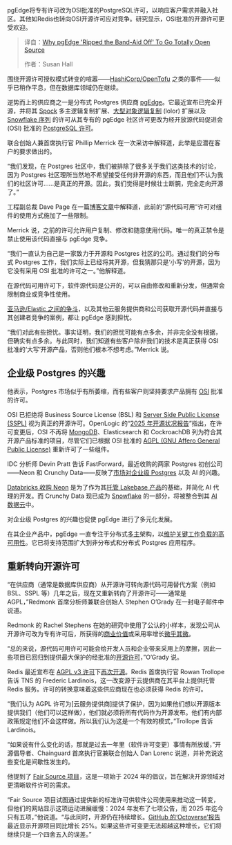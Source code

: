 <!--
title: pgEdge为何壮士断腕，彻底开源？
cover: https://cdn.thenewstack.io/media/2025/09/cb49d210-coding123.jpeg
summary: pgEdge将专有许可改为OSI批准的PostgreSQL许可，以响应客户需求并融入社区。其他如Redis也转向OSI开源许可应对竞争。研究显示，OSI批准的开源许可更受欢迎。
-->

pgEdge将专有许可改为OSI批准的PostgreSQL许可，以响应客户需求并融入社区。其他如Redis也转向OSI开源许可应对竞争。研究显示，OSI批准的开源许可更受欢迎。

> 译自：[Why pgEdge 'Ripped the Band-Aid Off' To Go Totally Open Source](https://thenewstack.io/why-pgedge-ripped-the-band-aid-off-to-go-totally-open-source/)
> 
> 作者：Susan Hall

围绕开源许可授权模式转变的喧嚣——[HashiCorp/OpenTofu](https://thenewstack.io/how-opentofu-happened-and-whats-next/) 之类的事件——似乎已稍作平息，但在数据库领域仍在继续。

逆势而上的供应商之一是分布式 Postgres 供应商 [pgEdge](https://www.pgedge.com/?utm_content=inline+mention)。它最近宣布已完全开源，并将其 [Spock](https://github.com/pgEdge/spock) 多主逻辑复制扩展、[大型对象逻辑复制](https://github.com/pgEdge/lolor) (lolor) 扩展以及 [Snowflake 序列](https://github.com/pgEdge/snowflake) 的许可从其专有的 pgEdge 社区许可更改为经开放源代码促进会 (OSI) 批准的 [PostgreSQL 许可](https://opensource.org/license/postgresql)。

联合创始人兼首席执行官 Phillip Merrick 在一次采访中解释道，此举是应潜在客户的要求做出的。

“我们发现，在 Postgres 社区中，我们被排除了很多关于我们这类技术的讨论，因为 Postgres 社区理所当然地不希望接受任何非开源的东西，而且他们不认为我们的社区许可……是真正的开源。因此，我们觉得是时候壮士断腕，完全走向开源了。”

工程副总裁 Dave Page 在一篇[博客文章](https://www.pgedge.com/blog/pgedge-goes-open-source)中解释道，此前的“源代码可用”许可对组件的使用方式施加了一些限制。

Merrick 说，之前的许可允许用户复制、修改和随意使用代码。唯一的真正禁令是禁止使用该代码直接与 pgEdge 竞争。

“我们一直认为自己是一家致力于开源和 Postgres 社区的公司。通过我们的分布式 Postgres 工作，我们实际上已经将其开源，但我猜那只是‘小写’的开源，因为它没有采用 OSI 批准的许可之一。”他解释道。

在源代码可用许可下，软件源代码是公开的，可以自由修改和重新分发，但通常会限制商业或竞争性使用。

[亚马逊/Elastic 之间的争斗](https://thenewstack.io/amazon-elastic-and-the-fight-for-open-source-freedom-in-the-enterprise/)，以及其他云服务提供商和公司获取开源代码并直接与其创建者竞争的案例，都让 pgEdge 感到担忧。

“我们对此有些担忧。事实证明，我们的担忧可能有点多余，并非完全没有根据，但确实有点多余。与此同时，我们知道有些客户除非我们的技术是真正获得 OSI 批准的‘大写’开源产品，否则他们根本不想考虑。”Merrick 说。

## 企业级 Postgres 的兴趣

他表示，Postgres 市场似乎有所萎缩，而有些客户则坚持要求产品拥有 [OSI](https://opensource.org/osd) 批准的许可。

OSI 已拒绝将 Business Source License (BSL) 和 [Server Side Public License (SSPL)](https://opensource.org/blog/the-sspl-is-not-an-open-source-license) 视为真正的开源许可。OpenLogic 的“[2025 年开源状况报告](https://www.openlogic.com/system/files/2025-05/report-openlogic-2025-state-of-open-source-support.pdf)”指出，在许可变更后，OSI 不再将 [MongoDB](https://www.mongodb.com/cloud/atlas/?utm_content=inline+mention)、Elasticsearch 和 CockroachDB 列为符合其开源产品标准的项目，尽管它们已根据 OSI 批准的 [AGPL (GNU Affero General Public License)](https://opensource.org/license/agpl-v3) 重新许可了一些组件。

IDC 分析师 Devin Pratt 告诉 FastForward，最近收购的两家 Postgres 初创公司——Neon 和 Crunchy Data——反映了[市场对企业级 Postgres](https://fastforward.boldstart.vc/snowflake-snags-crunchy-data-to-get-enterprise-grade-postgres-database/) 以及 AI 的兴趣。

[Databricks 收购 Neon](https://www.wsj.com/articles/databricks-to-buy-startup-neon-for-1-billion-fdded971) 是为了作为其[托管 Lakebase 产品](https://thenewstack.io/lakebase-is-databricks-fully-managed-postgres-database-for-the-ai-era/)的基础，并简化 AI 代理的开发。而 Crunchy Data 现已成为 [Snowflake](https://www.snowflake.com/?utm_content=inline+mention) 的一部分，将被整合到其 [AI 数据云](https://thenewstack.io/how-snowflake-redefined-its-data-stack-with-an-ai-first-strategy/)中。

对企业级 Postgres 的兴趣也促使 pgEdge 进行了多元化发展。

在其企业产品中，pgEdge 一直专注于分布式[多主](https://www.pgedge.com/solutions/benefit/multi-master)架构，以[维护关键工作负载的高可用性](https://thenewstack.io/how-distributed-postgres-solves-clouds-high-availability-problem/)。它已将支持范围扩大到非分布式和分布式 Postgres 应用程序。

## 重新转向开源许可

“在供应商（通常是数据库供应商）从开源许可转向源代码可用替代方案（例如 BSL、SSPL 等）几年之后，现在又重新转向了开源许可——通常是 AGPL，”Redmonk 首席分析师兼联合创始人 Stephen O’Grady 在一封电子邮件中说道。

Redmonk 的 Rachel Stephens 在她的研究中使用了公认的小样本，发现公司从开源许可改为专有许可后，所获得的[商业价值](https://redmonk.com/rstephens/2024/08/26/software-licensing-changes-and-their-impact-on-financial-outcomes/)或采用率增长[微乎其微](https://redmonk.com/rstephens/2024/08/26/software-licensing-changes-and-their-impact-on-financial-outcomes/)。

“总的来说，源代码可用许可可能会给开发人员和企业带来采用上的摩擦，因此一些项目已回归到提供最大保护的经批准的[开源许可](https://thenewstack.io/how-do-open-source-licenses-work-the-ultimate-guide/ "开源许可")，”O’Grady 说。

Redis 最近宣布在 [AGPL v3 许可](https://opensource.org/license/agpl-v3)下[再次开源](https://thenewstack.io/redis-is-open-source-again/)。Redis 首席执行官 Rowan Trollope 告诉 TNS 的 Frederic Lardinois，这一改变源于云提供商在其平台上提供托管 Redis 服务。许可的转换意味着这些供应商现在也必须获得 Redis 的许可。

“我们认为 AGPL 许可为[云服务提供商]提供了保护，因为如果他们想以开源版本提供我们（他们可以这样做），他们就必须将所有代码作为开源发布。他们有内部政策规定他们不会这样做。所以我们认为这是一个有效的模式，”Trollope 告诉 Lardinois。

“如果说有什么变化的话，那就是过去一年里（软件许可变更）事情有所放缓，”开源倡导者、Chainguard 首席执行官兼联合创始人 Dan Lorenc 说道，并补充说这些变化是间歇性发生的。

他提到了 [Fair Source 项目](https://fair.io/about/)，这是一项始于 2024 年的倡议，旨在解决开源领域对更清晰软件许可的需求。

“Fair Source 项目试图通过提供新的标准许可供软件公司使用来推动这一转变，但他们的网站显示这项运动进展缓慢：2024 年发布了七项公告，而 2025 年迄今只有五项，”他说道。“与此同时，开源仍在持续增长。[GitHub 的‘Octoverse’报告](https://github.blog/news-insights/octoverse/octoverse-2024/)最近显示开源项目同比增长 25%。如果这些许可变更无法超越这种增长，它们将继续只是一个四舍五入的误差。”